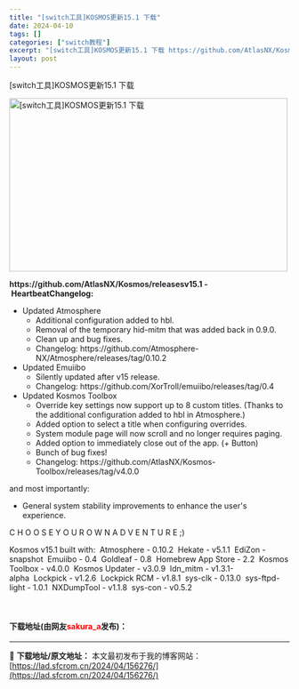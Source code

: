 ```yaml
---
title: "[switch工具]KOSMOS更新15.1 下载"
date: 2024-04-10
tags: []
categories: ["switch教程"]
excerpt: "[switch工具]KOSMOS更新15.1 下载 https://github.com/AtlasNX/Kosmos/releasesv15.1 -&nbsp;HeartbeatChangelog: Updated Atmosphere Additional configuration added&hellip;"
layout: post
---
```


 <p>[switch工具]KOSMOS更新15.1 下载</p> <p><img src="https://lad.sfcrom.cn/wp-content/uploads/2024/04/20240410_66162c197c5c5.webp" style="width: 500px; height: 312px;" alt="[switch工具]KOSMOS更新15.1 下载" /></p> <p><strong><font face="-apple-system, BlinkMacSystemFont, Segoe UI, Helvetica, Arial, sans-serif, Apple Color Emoji, Segoe UI Emoji"><font color="#24292e">https://github.com/AtlasNX/Kosmos/releases</font></font></strong><strong>v15.1 -&nbsp;<font><font>Heartbeat</font></font></strong><strong>Changelog:</strong></p> <ul> <li>Updated Atmosphere   <ul> <li>Additional configuration added to hbl.</li> <li>Removal of the temporary hid-mitm that was added back in 0.9.0.</li> <li>Clean up and bug fixes.</li> <li>Changelog:&nbsp;<font><font>https://github.com/Atmosphere-NX/Atmosphere/releases/tag/0.10.2</font></font></li> </ul></li> <li>Updated Emuiibo   <ul> <li>Silently updated after v15 release.</li> <li>Changelog:&nbsp;<font><font>https://github.com/XorTroll/emuiibo/releases/tag/0.4</font></font></li> </ul></li> <li>Updated Kosmos Toolbox   <ul> <li>Override key settings now support up to 8 custom titles. (Thanks to the additional configuration added to hbl in Atmosphere.)</li> <li>Added option to select a title when configuring overrides.</li> <li>System module page will now scroll and no longer requires paging.</li> <li>Added option to immediately close out of the app. (+ Button)</li> <li>Bunch of bug fixes!</li> <li>Changelog:&nbsp;<font><font>https://github.com/AtlasNX/Kosmos-Toolbox/releases/tag/v4.0.0</font></font></li> </ul></li> </ul> <p><font><font face="-apple-system, BlinkMacSystemFont, &amp;quot"><font>and most importantly:</font></font></font></p> <ul> <li>General system stability improvements to enhance the user&#39;s experience.</li> </ul> <p><font><font face="-apple-system, BlinkMacSystemFont, &amp;quot"><font>C H O O S E Y O U R O W N A D V E N T U R E ;)</font></font></font></p> <p>Kosmos v15.1 built with:&nbsp;&nbsp;Atmosphere - 0.10.2&nbsp;&nbsp;Hekate - v5.1.1&nbsp;&nbsp;EdiZon - snapshot&nbsp;&nbsp;Emuiibo - 0.4&nbsp;&nbsp;Goldleaf - 0.8&nbsp;&nbsp;Homebrew App Store - 2.2&nbsp;&nbsp;Kosmos Toolbox - v4.0.0&nbsp;&nbsp;Kosmos Updater - v3.0.9&nbsp;&nbsp;ldn_mitm - v1.3.1-alpha&nbsp;&nbsp;Lockpick - v1.2.6&nbsp;&nbsp;Lockpick RCM - v1.8.1&nbsp;&nbsp;sys-clk - 0.13.0&nbsp;&nbsp;sys-ftpd-light - 1.0.1&nbsp;&nbsp;NXDumpTool - v1.1.8&nbsp;&nbsp;sys-con - v0.5.2</p> <p>&nbsp;</p> <p><h4>下载地址(由网友<font color="red">sakura_a</font>发布)：</h4></p> 

---
📖 **下载地址/原文地址：** 本文最初发布于我的博客网站：[https://lad.sfcrom.cn/2024/04/156276/](https://lad.sfcrom.cn/2024/04/156276/)
